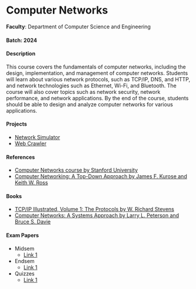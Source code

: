 # Computer Networks

**Faculty**: Department of Computer Science and Engineering

#### Batch: 2024

#### Description

This course covers the fundamentals of computer networks, including the design, implementation, and management of computer networks. Students will learn about various network protocols, such as TCP/IP, DNS, and HTTP, and network technologies such as Ethernet, Wi-Fi, and Bluetooth. The course will also cover topics such as network security, network performance, and network applications. By the end of the course, students should be able to design and analyze computer networks for various applications.

#### Projects

- [Network Simulator](https://github.com/jainamansari/network-simulator)
- [Web Crawler](https://github.com/jainamansari/web-crawler)

#### References

- [Computer Networks course by Stanford University](https://www.coursera.org/learn/computer-networking)
- [Computer Networking: A Top-Down Approach by James F. Kurose and Keith W. Ross](https://www.amazon.com/Computer-Networking-Top-Down-Approach-7th/dp/0133594149)

#### Books

- [TCP/IP Illustrated, Volume 1: The Protocols by W. Richard Stevens](https://www.amazon.com/TCP-Illustrated-Protocols-Addison-Wesley-Professional/dp/0201633469)
- [Computer Networks: A Systems Approach by Larry L. Peterson and Bruce S. Davie](https://www.amazon.com/Computer-Networks-Systems-Approach-5th/dp/0123850592)

#### Exam Papers

- Midsem
  - [Link 1](https://www.example.com/midsem-cn-2024)
- Endsem
  - [Link 1](https://www.example.com/endsem-cn-2024)
- Quizzes
  - [Link 1](https://www.example.com/quizzes-cn-2024)
